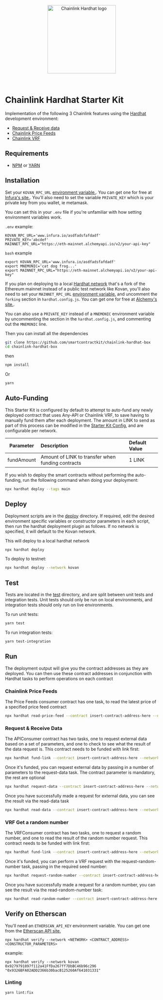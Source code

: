 <br/>
<p align="center">
<a href="https://chain.link" target="_blank">
<img src="https://raw.githubusercontent.com/smartcontractkit/chainlink-hardhat-box/master/box-img-lg.png" width="225" alt="Chainlink Hardhat logo">
</a>
</p>
<br/>

# Chainlink Hardhat Starter Kit
 Implementation of the following 3 Chainlink features using the [Hardhat](https://hardhat.org/) development environment:
 - [Request & Receive data](https://docs.chain.link/docs/request-and-receive-data)
 - [Chainlink Price Feeds](https://docs.chain.link/docs/using-chainlink-reference-contracts)
 - [Chainlink VRF](https://docs.chain.link/docs/chainlink-vrf)
 
 ## Requirements

- [NPM](https://www.npmjs.com/) or [YARN](https://yarnpkg.com/)

## Installation

Set your `KOVAN_RPC_URL` [environment variable.](https://www.twilio.com/blog/2017/01/how-to-set-environment-variables.html). You can get one for free at [Infura's site.](https://infura.io/). You'll also need to set the variable `PRIVATE_KEY` which is your private key from you wallet, ie metamask. 

You can set this in your `.env` file if you're unfamiliar with how setting environment variables work. 

`.env` example:
```
KOVAN_RPC_URL='www.infura.io/asdfadsfafdadf'
PRIVATE_KEY='abcdef'
MAINNET_RPC_URL="https://eth-mainnet.alchemyapi.io/v2/your-api-key"
```
`bash` example
```
export KOVAN_RPC_URL='www.infura.io/asdfadsfafdadf'
export MNEMONIC='cat dog frog...'
export MAINNET_RPC_URL="https://eth-mainnet.alchemyapi.io/v2/your-api-key"
```

If you plan on deploying to a local [Hardhat network](https://hardhat.org/hardhat-network/) that's a fork of the Ethereum mainnet instead of a public test network like Kovan, you'll also need to set your `MAINNET_RPC_URL` [environment variable.](https://www.twilio.com/blog/2017/01/how-to-set-environment-variables.html) and uncomment the `forking` section in `hardhat.config.js`. You can get one for free at [Alchemy's site.](https://alchemyapi.io/). 

You can also use a `PRIVATE_KEY` instead of a `MNEMONIC` environment variable by uncommenting the section in the `hardhat.config.js`, and commenting out the `MNEMONIC` line. 

Then you can install all the dependencies

```bash
git clone https://github.com/smartcontractkit/chainlink-hardhat-box
cd chainlink-hardhat-box
```
then

```bash
npm install
```

Or

```bash
yarn
```

## Auto-Funding

This Starter Kit is configured by default to attempt to auto-fund any newly deployed contract that uses Any-API or Chainlink VRF, to save having to manually fund them after each deployment. The amount in LINK to send as part of this process can be modified in the [Starter Kit Config](https://github.com/smartcontractkit/chainlink-hardhat-box/blob/main/helper-hardhat-config.js), and are configurable per network.

| Parameter  | Description                                                      | Default Value |
| -----------|:-----------------------------------------------------------------| :-------------|
| fundAmount | Amount of LINK to transfer when funding contracts                | 1 LINK        |

If you wish to deploy the smart contracts without performing the auto-funding, run the following command when doing your deployment:

```bash
npx hardhat deploy --tags main
```


## Deploy

Deployment scripts are in the [deploy](https://github.com/pappas999/chainlink-hardhat-box/tree/main/deploy) directory. If required, edit the desired environment specific variables or constructor parameters in each script, then run the hardhat deployment plugin as follows. If no network is specified, it will default to the Kovan network.

This will deploy to a local hardhat network

```bash
npx hardhat deploy 
```

To deploy to testnet:
```bash
npx hardhat deploy --network kovan
```

## Test
Tests are located in the [test](https://github.com/pappas999/chainlink-hardhat-box/tree/main/test) directory, and are split between unit tests and integration tests. Unit tests should only be run on local environments, and integration tests should only run on live environments. 

To run unit tests:

```bash
yarn test
```

To run integration tests:

```bash
yarn test-integration
```

## Run

The deployment output will give you the contract addresses as they are deployed. You can then use these contract addresses in conjunction with Hardhat tasks to perform operations on each contract


### Chainlink Price Feeds
The Price Feeds consumer contract has one task, to read the latest price of a specified price feed contract

```bash
npx hardhat read-price-feed --contract insert-contract-address-here --network network
```

### Request & Receive Data
The APIConsumer contract has two tasks, one to request external data based on a set of parameters, and one to check to see what the result of the data request is. This contract needs to be funded with link first:

```bash
npx hardhat fund-link --contract insert-contract-address-here --network network
```

Once it's funded, you can request external data by passing in a number of parameters to the request-data task. The contract parameter is mandatory, the rest are optional

```bash
npx hardhat request-data --contract insert-contract-address-here --network network
```

Once you have successfully made a request for external data, you can see the result via the read-data task
```bash
npx hardhat read-data --contract insert-contract-address-here --network network
```


### VRF Get a random number
The VRFConsumer contract has two tasks, one to request a random number, and one to read the result of the random number request. This contract needs to be funded with link first:

```bash
npx hardhat fund-link --contract insert-contract-address-here --network network
```

Once it's funded, you can perform a VRF request with the request-random-number task, passing in the required seed number:

```bash
npx hardhat request-random-number --contract insert-contract-address-here --seed '777777' --network network
```

Once you have successfully made a request for a random number, you can see the result via the read-random-number task:

```bash
npx hardhat read-random-number --contract insert-contract-address-here --network network
```

## Verify on Etherscan

You'll need an `ETHERSCAN_API_KEY` environment variable. You can get one from the [Etherscan API site.](https://etherscan.io/apis)

```
npx hardhat verify --network <NETWORK> <CONTRACT_ADDRESS> <CONSTRUCTOR_PARAMETERS>
```
example:

```
npx hardhat verify --network kovan 0x9279791897f112a41FfDa267ff7DbBC46b96c296 "0x9326BFA02ADD2366b30bacB125260Af641031331"
```

### Linting

```
yarn lint:fix
```
